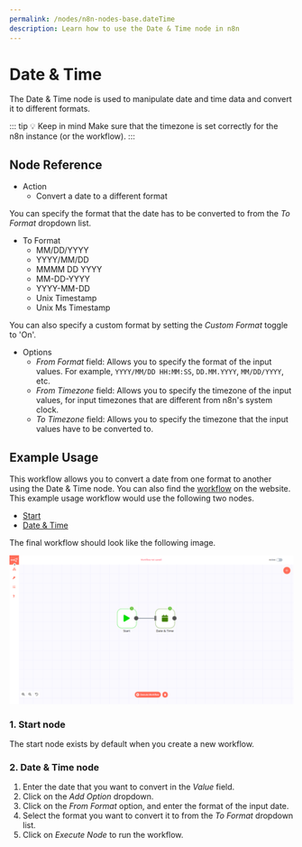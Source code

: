 ```yaml
---
permalink: /nodes/n8n-nodes-base.dateTime
description: Learn how to use the Date & Time node in n8n
---
```


# Date & Time

The Date & Time node is used to manipulate date and time data and convert it to different formats.

::: tip 💡 Keep in mind
Make sure that the timezone is set correctly for the n8n instance (or the workflow).
:::

## Node Reference

- Action
	- Convert a date to a different format

You can specify the format that the date has to be converted to from the *To Format* dropdown list.

- To Format
	- MM/DD/YYYY
	- YYYY/MM/DD
	- MMMM DD YYYY
	- MM-DD-YYYY
	- YYYY-MM-DD
	- Unix Timestamp
	- Unix Ms Timestamp

You can also specify a custom format by setting the *Custom Format* toggle to 'On'.

- Options
	- *From Format* field: Allows you to specify the format of the input values. For example, `YYYY/MM/DD HH:MM:SS`, `DD.MM.YYYY`, `MM/DD/YYYY`, etc.
	- *From Timezone* field: Allows you to specify the timezone of the input values, for input timezones that are different from n8n's system clock.
	- *To Timezone* field: Allows you to specify the timezone that the input values have to be converted to.


## Example Usage

This workflow allows you to convert a date from one format to another using the Date & Time node. You can also find the [workflow](https://n8n.io/workflows/575) on the website. This example usage workflow would use the following two nodes.
- [Start](../../core-nodes/Start/README.md)
- [Date & Time]()


The final workflow should look like the following image.

![A workflow with the Date & Time node](./workflow.png)

### 1. Start node

The start node exists by default when you create a new workflow.

### 2. Date & Time node

1. Enter the date that you want to convert in the *Value* field.
2. Click on the *Add Option* dropdown.
3. Click on the *From Format* option, and enter the format of the input date.
4. Select the format you want to convert it to from the *To Format* dropdown list.
5. Click on *Execute Node* to run the workflow.
